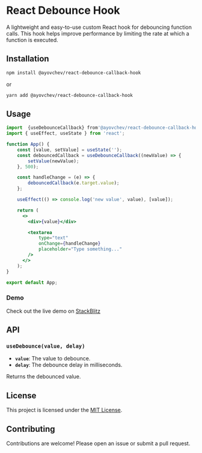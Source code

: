 # React Debounce Hook

A lightweight and easy-to-use custom React hook for debouncing function calls. This hook helps improve performance by limiting the rate at which a function is executed.

## Installation

```bash
npm install @ayovchev/react-debounce-callback-hook
```

or

```bash
yarn add @ayovchev/react-debounce-callback-hook
```

## Usage

```jsx
import  {useDebounceCallback} from'@ayovchev/react-debounce-callback-hook';
import { useEffect, useState } from 'react';

function App() {
    const [value, setValue] = useState('');
    const debouncedCallback = useDebounceCallback((newValue) => {
        setValue(newValue);
    }, 500);

    const handleChange = (e) => {
        debouncedCallback(e.target.value);
    };

    useEffect(() => console.log('new value', value), [value]);

    return (
      <>
        <div>{value}</div>

        <textarea
            type="text"
            onChange={handleChange}
            placeholder="Type something..."
        />
      </>
    );
}

export default App;
```

### Demo

Check out the live demo on [StackBlitz](https://stackblitz.com/edit/vitejs-vite-yhrnqn1j?file=src%2FApp.tsx)

## API

### `useDebounce(value, delay)`

- **`value`**: The value to debounce.
- **`delay`**: The debounce delay in milliseconds.

Returns the debounced value.

## License

This project is licensed under the [MIT License](LICENSE).

## Contributing

Contributions are welcome! Please open an issue or submit a pull request.
